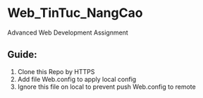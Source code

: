# Web_TinTuc_NangCao
Advanced Web Development Assignment

## Guide:
1. Clone this Repo by HTTPS
2. Add file Web.config to apply local config
3. Ignore this file on local to prevent push Web.config to remote
